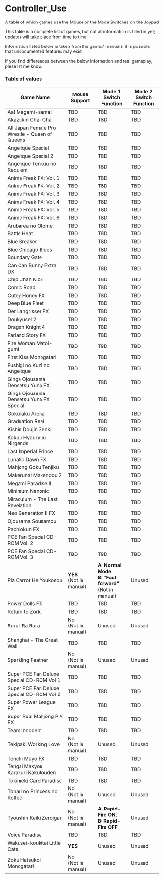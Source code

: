 # Controller_Use

A table of which games use the Mouse or the Mode Switches on the Joypad

This table is a complete list of games, but not all information is filled in yet; updates
will take place from time to time.

Information listed below is taken from the games' manuals; it is possible that
undocumented features may exist.

If you find differences between the below information and real gameplay, plese let me know.


### Table of values

| Game Name | Mouse Support | Mode 1 Switch<br>Function | Mode 2 Switch<br>Function |
|-----------|-----------------|------------------------|------------------------|
| Aa! Megami-sama! | TBD | TBD | TBD |
| Akazukin Cha-Cha | TBD | TBD | TBD |
| All Japan Female Pro Wrestle - Queen of Queens | TBD | TBD | TBD |
| Angelique Special |TBD | TBD | TBD |
| Angelique Special 2 |TBD | TBD | TBD |
| Angelique Tenkuu no Requiem | TBD | TBD | TBD |
| Anime Freak FX: Vol. 1 | TBD | TBD | TBD |
| Anime Freak FX: Vol. 2 | TBD | TBD | TBD |
| Anime Freak FX: Vol. 3 | TBD | TBD | TBD |
| Anime Freak FX: Vol. 4 | TBD | TBD | TBD |
| Anime Freak FX: Vol. 5 | TBD | TBD | TBD |
| Anime Freak FX: Vol. 6 | TBD | TBD | TBD |
| Arubarea no Otome | TBD | TBD | TBD |
| Battle Heat | TBD | TBD | TBD |
| Blue Breaker | TBD | TBD | TBD |
| Blue Chicago Blues | TBD | TBD | TBD |
| Boundary Gate | TBD | TBD | TBD |
| Can Can Bunny Extra DX | TBD | TBD | TBD |
| Chip Chan Kick | TBD | TBD | TBD |
| Comic Road | TBD | TBD | TBD |
| Cutey Honey FX | TBD | TBD | TBD |
| Deep Blue Fleet | TBD | TBD | TBD |
| Der Langrisser FX | TBD | TBD | TBD |
| Doukyusei 2 | TBD | TBD | TBD |
| Dragon Knight 4 | TBD | TBD | TBD |
| Farland Story FX | TBD | TBD | TBD |
| Fire Woman Matoi-gumi | TBD | TBD | TBD |
| First Kiss Monogatari | TBD | TBD | TBD |
| Fushigi no Kuni no Angelique | TBD | TBD | TBD |
| Ginga Ojousama Densetsu Yuna FX | TBD | TBD | TBD |
| Ginga Ojousama Densetsu Yuna FX Special | TBD | TBD | TBD |
| Gokuraku Arena | TBD | TBD | TBD |
| Graduation Real | TBD | TBD | TBD |
| Kishin Doujin Zenki | TBD | TBD | TBD |
| Kokuu Hyouryuu Nirgends | TBD | TBD | TBD |
| Last Imperial Prince | TBD | TBD | TBD |
| Lunatic Dawn FX | TBD | TBD | TBD |
| Mahjong Goku Tenjiku | TBD | TBD | TBD |
| Makeruna! Makendou Z | TBD | TBD | TBD |
| Megami Paradise II | TBD | TBD | TBD |
| Minimum Nanonic | TBD | TBD | TBD |
| Miraculum - The Last Revelation | TBD | TBD | TBD |
| Neo Generation II FX | TBD | TBD | TBD |
| Ojousama Sousamou | TBD | TBD | TBD |
| Pachiokun FX | TBD | TBD | TBD |
| PCE Fan Special CD-ROM Vol. 2 | TBD | TBD | TBD |
| PCE Fan Special CD-ROM Vol. 3 | TBD | TBD | TBD |
| Pia Carrot He Youkosou | **YES**<br>(Not in manual) | **A: Normal Mode<br>B: "Fast forward"**<br>(Not in manual) | Unused |
| Power Dolls FX | TBD | TBD | TBD |
| Return to Zork | TBD | TBD | TBD |
| Ruruli Ra Rura | No<br>(Not in manual) | Unused | Unused |
| Shanghai - The Great Wall | TBD | TBD | TBD |
| Sparkling Feather | No<br>(Not in manual) | Unused | Unused |
| Super PCE Fan Deluxe Special CD-ROM Vol 1 | TBD | TBD | TBD |
| Super PCE Fan Deluxe Special CD-ROM Vol 2 | TBD | TBD | TBD |
| Super Power League FX | TBD | TBD | TBD |
| Super Real Mahjong P V FX | TBD | TBD | TBD |
| Team Innocent | TBD | TBD | TBD |
| Tekipaki Working Love | No<br>(Not in manual) | Unused | Unused |
| Tenchi Muyo FX | TBD | TBD | TBD |
| Tengai Makyou Karakuri Kakutouden | TBD | TBD | TBD |
| Tokimeki Card Paradise | TBD | TBD | TBD |
| Tonari no Princess no Rolfee | No<br>(Not in manual) | Unused | Unused |
| Tyoushin Keiki Zeroigar | No<br>(Not in manual) | **A: Rapid-Fire ON,<br>B: Rapid-Fire OFF** | Unused |
| Voice Paradise | TBD | TBD | TBD |
| Wakusei-koukitai Little Cats | **YES** | Unused | Unused |
| Zoku Hatsukoi Monogatari | No<br>(Not in manual) | Unused | Unused |

